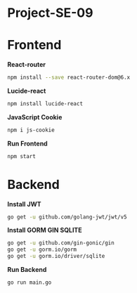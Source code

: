 # Project-SE-09

# Frontend
**React-router**
```bash
npm install --save react-router-dom@6.x
```
**Lucide-react**
```bash
npm install lucide-react
```
**JavaScript Cookie**
```bash
npm i js-cookie
```
**Run Frontend**
```bash
npm start
```

# Backend

**Install JWT**
```bash
go get -u github.com/golang-jwt/jwt/v5
```
**Install GORM GIN SQLITE**
```bash
go get -u github.com/gin-gonic/gin
go get -u gorm.io/gorm
go get -u gorm.io/driver/sqlite
```
**Run Backend**
```bash
go run main.go
```
